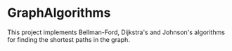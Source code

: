 # GraphAlgorithms
This project implements Bellman-Ford, Dijkstra's and Johnson's algorithms for finding the shortest paths in the graph.
